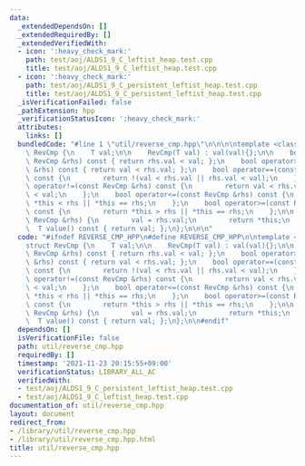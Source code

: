 ```yaml
---
data:
  _extendedDependsOn: []
  _extendedRequiredBy: []
  _extendedVerifiedWith:
  - icon: ':heavy_check_mark:'
    path: test/aoj/ALDS1_9_C_leftist_heap.test.cpp
    title: test/aoj/ALDS1_9_C_leftist_heap.test.cpp
  - icon: ':heavy_check_mark:'
    path: test/aoj/ALDS1_9_C_persistent_leftist_heap.test.cpp
    title: test/aoj/ALDS1_9_C_persistent_leftist_heap.test.cpp
  _isVerificationFailed: false
  _pathExtension: hpp
  _verificationStatusIcon: ':heavy_check_mark:'
  attributes:
    links: []
  bundledCode: "#line 1 \"util/reverse_cmp.hpp\"\n\n\n\ntemplate <class T>\nstruct\
    \ RevCmp {\n    T val;\n\n    RevCmp(T val) : val(val){};\n\n    bool operator<(const\
    \ RevCmp &rhs) const { return rhs.val < val; };\n    bool operator>(const RevCmp\
    \ &rhs) const { return val < rhs.val; };\n    bool operator==(const RevCmp &rhs)\
    \ const {\n        return !(val < rhs.val || rhs.val < val);\n    };\n    bool\
    \ operator!=(const RevCmp &rhs) const {\n        return val < rhs.val || rhs.val\
    \ < val;\n    };\n    bool operator<=(const RevCmp &rhs) const {\n        return\
    \ *this < rhs || *this == rhs;\n    };\n    bool operator>=(const RevCmp &rhs)\
    \ const {\n        return *this > rhs || *this == rhs;\n    };\n\n    RevCmp &operator=(const\
    \ RevCmp &rhs) {\n        val = rhs.val;\n        return *this;\n    };\n\n  \
    \  T value() const { return val; };\n};\n\n\n"
  code: "#ifndef REVERSE_CMP_HPP\n#define REVERSE_CMP_HPP\n\ntemplate <class T>\n\
    struct RevCmp {\n    T val;\n\n    RevCmp(T val) : val(val){};\n\n    bool operator<(const\
    \ RevCmp &rhs) const { return rhs.val < val; };\n    bool operator>(const RevCmp\
    \ &rhs) const { return val < rhs.val; };\n    bool operator==(const RevCmp &rhs)\
    \ const {\n        return !(val < rhs.val || rhs.val < val);\n    };\n    bool\
    \ operator!=(const RevCmp &rhs) const {\n        return val < rhs.val || rhs.val\
    \ < val;\n    };\n    bool operator<=(const RevCmp &rhs) const {\n        return\
    \ *this < rhs || *this == rhs;\n    };\n    bool operator>=(const RevCmp &rhs)\
    \ const {\n        return *this > rhs || *this == rhs;\n    };\n\n    RevCmp &operator=(const\
    \ RevCmp &rhs) {\n        val = rhs.val;\n        return *this;\n    };\n\n  \
    \  T value() const { return val; };\n};\n\n#endif"
  dependsOn: []
  isVerificationFile: false
  path: util/reverse_cmp.hpp
  requiredBy: []
  timestamp: '2021-11-23 20:15:55+09:00'
  verificationStatus: LIBRARY_ALL_AC
  verifiedWith:
  - test/aoj/ALDS1_9_C_persistent_leftist_heap.test.cpp
  - test/aoj/ALDS1_9_C_leftist_heap.test.cpp
documentation_of: util/reverse_cmp.hpp
layout: document
redirect_from:
- /library/util/reverse_cmp.hpp
- /library/util/reverse_cmp.hpp.html
title: util/reverse_cmp.hpp
---
```

